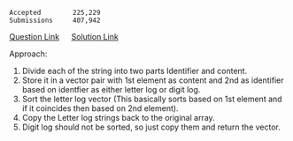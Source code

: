    Accepted        225,229
    Submissions     407,942
[Question Link](https://leetcode.com/problems/reorder-data-in-log-files/)  &emsp; [Solution Link](https://github.com/yvrakesh/Leetcode/blob/main/Amazon/Source%20Code/1.%20Reorder%20Data%20in%20Log%20Files/sol.cpp)

Approach:
1. Divide each of the string into two parts Identifier and content.
2. Store it in a vector pair with 1st element as content and 2nd as identifier based on identfier as either letter log or digit log.
3. Sort the letter log vector (This basically sorts based on 1st element and if it coincides then based on 2nd element).
4. Copy the Letter log strings back to the original array.
5. Digit log should not be sorted, so just copy them and return the vector.